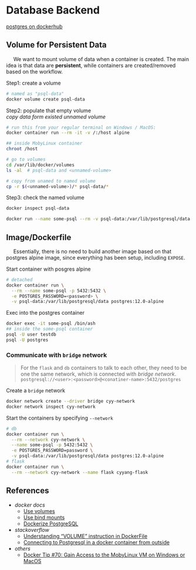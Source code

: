 # Database Backend

[postgres on dockerhub](https://hub.docker.com/_/postgres)  

## Volume for Persistent Data

&nbsp;&nbsp;&nbsp;&nbsp; We want to mount volume of data when a container is created. The main idea is that data are **persistent**, while containers are created/removed based on the workflow.  

Step1: create a volume

```bash
# named as "psql-data"
docker volume create psql-data
```

Step2: populate that empty volume  
_copy data form existed unnamed volume_  

```bash
# run this from your regular terminal on Windows / MacOS:
docker container run --rm -it -v /:/host alpine

## inside MobyLinux container
chroot /host

# go to volumes
cd /var/lib/docker/volumes
ls -al  # psql-data and <unnamed-volume>

# copy from unamed to named volume
cp -r $(<unnamed-volume>)/* psql-data/*
```

Step3: check the named volume  

```bash
docker inspect psql-data
```

```bash
docker run --name some-psql --rm -v psql-data:/var/lib/postgresql/data cyyang-db

```

## Image/Dockerfile

&nbsp;&nbsp;&nbsp;&nbsp; Essentially, there is no need to build another image based on that postgres alpine image, since everything has been setup, including `EXPOSE`.  

Start container with posgres alpine

```bash
# detached
docker container run \
  --rm --name some-psql -p 5432:5432 \
  -e POSTGRES_PASSWORD=<password> \
  -v psql-data:/var/lib/postgresql/data postgres:12.0-alpine
```

Exec into the postgres container

```bash
docker exec -it some-psql /bin/ash
## inside the some-psql container
psql -U user testdb
psql -U postgres
```

### Communicate with `bridge` network

> For the `flask` and `db` containers to talk to each other, they need to be one the same network, which is connected with _bridge network_.  
> `postgresql://<user>:<password>@<conatiner-name>:5432/postgres`

Create a `bridge` network

```bash
docker network create --driver bridge cyy-network
docker network inspect cyy-network
```

Start the containers by specifying `--network`

```bash
# db
docker container run \
  --rm --network cyy-network \
  --name some-psql -p 5432:5432 \
  -e POSTGRES_PASSWORD=password \
  -v psql-data:/var/lib/postgresql/data postgres:12.0-alpine
# flask
docker container run \
  --rm --network cyy-network --name flask cyyang-flask
```

## References

+ _docker docs_
  + [Use volumes](https://docs.docker.com/storage/volumes/)
  + [Use bind mounts](https://docs.docker.com/storage/bind-mounts/)
  + [Dockerize PostgreSQL](https://docs.docker.com/engine/examples/postgresql_service/)
+ _stackoverflow_
  + [Understanding “VOLUME” instruction in DockerFile](https://stackoverflow.com/questions/41935435/understanding-volume-instruction-in-dockerfile)
  + [Connecting to Postgresql in a docker container from outside](https://stackoverflow.com/questions/37694987/connecting-to-postgresql-in-a-docker-container-from-outside)
+ _others_
  + [Docker Tip #70: Gain Access to the MobyLinux VM on Windows or MacOS](https://nickjanetakis.com/blog/docker-tip-70-gain-access-to-the-mobylinux-vm-on-windows-or-macos)
